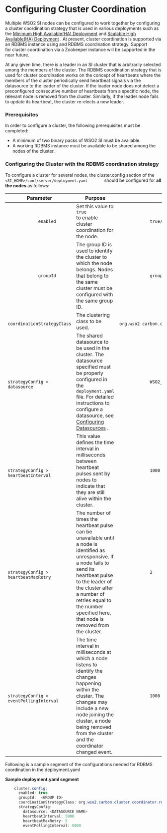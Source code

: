 # Configuring Cluster Coordination

Multiple WSO2 SI nodes can be configured to work together by configuring
a cluster coordination strategy that is used in various deployments such
as the <a target="_blank" href="{{base_path}}/install-and-setup/setup/si-deployment/deploying-si-as-minimum-ha-cluster">Minimum High Available(HA) Deployment</a>
and <a target="_blank" href="{{base_path}}/install-and-setup/setup/si-deployment/deploying-si-as-a-scalable-cluster">Scalable High Available(HA) Deployment</a>
. At present, cluster coordination is supported via an RDBMS instance
using and RDBMS coordination strategy. Support for cluster coordination
via a Zookeeper instance will be supported in the near future.

At any given time, there is a leader in an SI cluster that is
arbitrarily selected among the members of the cluster. The RDBMS
coordination strategy that is used for cluster coordination works on the
concept of heartbeats where the members of the cluster periodically send
heartbeat signals via the datasource to the leader of the cluster. If
the leader node does not detect a preconfigured consecutive number of
heartbeats from a specific node, the relevant node is removed from the
cluster. Similarly, if the leader node fails to update its heartbeat,
the cluster re-elects a new leader.

### Prerequisites

In order to configure a cluster, the following prerequisites must be
completed:

-   A minimum of two binary packs of WSO2 SI must be available.
-   A working RDBMS instance must be available to be shared among the
    nodes of the cluster.
    

### Configuring the Cluster with the RDBMS coordination strategy

To configure a cluster for several nodes, the cluster.config section of
the `         <SI_HOME>/conf/server/deployment.yaml        `
should be configured for **all the nodes** as follows:

| Parameter                                                        | Purpose                                                                                                                                                                                                                                                                              | Sample Values                                                                                  |
|------------------------------------------------------------------|--------------------------------------------------------------------------------------------------------------------------------------------------------------------------------------------------------------------------------------------------------------------------------------|------------------------------------------------------------------------------------------------|
| `             enabled            `                               | Set this value to `             true            ` to enable cluster coordination for the node.                                                                                                                                                                                       | `             true/false            `                                                          |
| `             groupId            `                               | The group ID is used to identify the cluster to which the node belongs. Nodes that belong to the same cluster must be configured with the same group ID.                                                                                                                             | `             group-1            `                                                             |
| `             coordinationStrategyClass            `             | The clustering class to be used.                                                                                                                                                                                                                                                     | `             org.wso2.carbon.cluster.coordinator.rdbms.RDBMSCoordinationStrategy            ` |
| `             strategyConfig > datasource            `           | The shared datasource to be used in the cluster. The datasource specified must be properly configured in the `             deployment.yaml            ` file. For detailed instructions to configure a datasource, see [Configuring Datasources]({{base_path}}/install-and-setup/setup/si-setup/configuring-data-sources) .         | `             WSO2_CARBON_DB            `                                                      |
| `             strategyConfig > heartbeatInterval            `    | This value defines the time interval in milliseconds between heartbeat pulses sent by nodes to indicate that they are still alive within the cluster.                                                                                                                                | `             1000            `                                                                |
| `             strategyConfig > heartbeatMaxRetry            `    | The number of times the heartbeat pulse can be unavailable until a node is identified as unresponsive. If a node fails to send its heartbeat pulse to the leader of the cluster after a number of retries equal to the number specified here, that node is removed from the cluster. | `             2            `                                                                   |
| `             strategyConfig > eventPollingInterval            ` | The time interval in milliseconds at which a node listens to identify the changes happening within the cluster. The changes may include a new node joining the cluster, a node being removed from the cluster and the coordinator changed event.                                      | `             1000            `                                                                |

  

Following is a sample segment of the configurations needed for RDBMS
coordination in the deployment.yaml

**Sample deployment.yaml segment**

``` java
    cluster.config:
      enabled: true
      groupId:  <GROUP ID>
      coordinationStrategyClass: org.wso2.carbon.cluster.coordinator.rdbms.RDBMSCoordinationStrategy
      strategyConfig:
        datasource: <DATASOURCE NAME>
        heartbeatInterval: 5000
        heartbeatMaxRetry: 5
        eventPollingInterval: 5000
```
